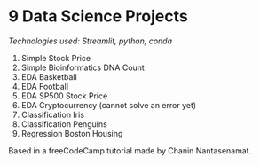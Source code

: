 # 9 Data Science Projects

_Technologies used: Streamlit, python, conda_

1. Simple Stock Price
2. Simple Bioinformatics DNA Count
3. EDA Basketball
4. EDA Football
5. EDA SP500 Stock Price
6. EDA Cryptocurrency (cannot solve an error yet)
7. Classification Iris
8. Classification Penguins
9. Regression Boston Housing

Based in a freeCodeCamp tutorial made by Chanin Nantasenamat.